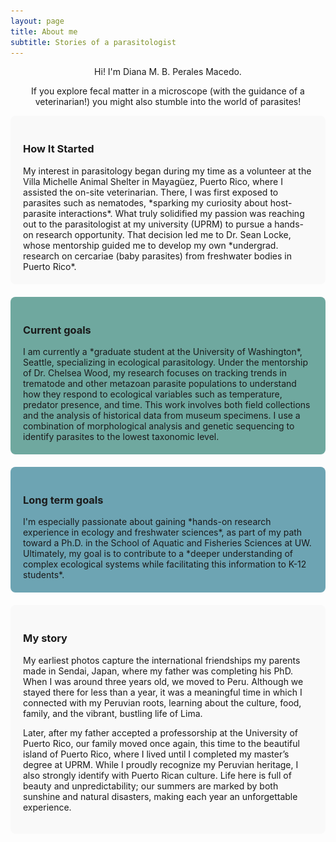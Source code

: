 ```yaml
---
layout: page
title: About me
subtitle: Stories of a parasitologist
---
```


<p style="text-align:center;">Hi! I'm Diana M. B. Perales Macedo.</p>

<p style="text-align:center;">If you explore fecal matter in a microscope (with the guidance of a veterinarian!) you might also stumble into the world of parasites!</p> 


<div id="slideshow" style="max-width:600px; margin:auto;">
  <img src="/assets/img/field1.jpg" style="width:100%; display:none;">
  <img src="/assets/img/field2.jpg" style="width:100%; display:none;">
  <img src="/assets/img/field3.jpg" style="width:100%; display:none;">
  <img src="/assets/img/field4.jpg" style="width:100%; display:none;">
  <img src="/assets/img/field5.jpg" style="width:100%; display:none;">
  <img src="/assets/img/field6.jpg" style="width:100%; display:none;">
  <img src="/assets/img/field7.jpg" style="width:100%; display:none;">
  <img src="/assets/img/field8.jpg" style="width:100%; display:none;">
  <img src="/assets/img/fieldh9.jpg" style="width:100%; display:none;">
  <img src="/assets/img/field10.jpg" style="width:100%; display:none;">
  <img src="/assets/img/field11.jpg" style="width:100%; display:none;">
  <img src="/assets/img/field12.jpg" style="width:100%; display:none;">
  <img src="/assets/img/fieldh13.jpg" style="width:100%; display:none;">
  <img src="/assets/img/field14.jpg" style="width:100%; display:none;">
  <img src="/assets/img/field15.jpg" style="width:100%; display:none;">
  <img src="/assets/img/field16.jpg" style="width:100%; display:none;">
  <img src="/assets/img/fieldh17.jpg" style="width:100%; display:none;">
  <img src="/assets/img/field18.jpg" style="width:100%; display:none;">
  <img src="/assets/img/field19.jpg" style="width:100%; display:none;">
</div>

<script>
  let slideIndex = 0;
  const slides = document.querySelectorAll("#slideshow img");

  function showSlides() {
    for (let i = 0; i < slides.length; i++) {
      slides[i].style.display = "none";
    }
    slideIndex++;
    if (slideIndex > slides.length) { slideIndex = 1; }
    slides[slideIndex - 1].style.display = "block";
    setTimeout(showSlides, 3000);
  }

  document.addEventListener("DOMContentLoaded", showSlides);
</script>

<div style="background-color:#f9f9f9; padding:20px; border-radius:8px; margin-bottom:20px;">
  <h3>How It Started</h3>
     My interest in parasitology began during my time as a volunteer at the Villa Michelle Animal Shelter in Mayagüez, Puerto Rico, where I assisted the on-site veterinarian. There, I was first exposed to parasites such as nematodes, *sparking my curiosity about host-parasite interactions*. What truly solidified my passion was reaching out to the parasitologist at my university (UPRM) to pursue a hands-on research opportunity. That decision led me to Dr. Sean Locke, whose mentorship guided me to develop my own *undergrad. research on cercariae (baby parasites) from freshwater bodies in Puerto Rico*. 

</div>

<div style="background-color:#6FA89F; padding:20px; border-radius:8px; margin-bottom:20px;">
  <h3>Current goals</h3>
     I am currently a *graduate student at the University of Washington*, Seattle, specializing in ecological parasitology. Under the mentorship of Dr. Chelsea Wood, my research focuses on tracking trends in trematode and other metazoan parasite populations to understand how they respond to ecological variables such as temperature, predator presence, and time. This work involves both field collections and the analysis of historical data from museum specimens. I use a combination of morphological analysis and genetic sequencing to identify parasites to the lowest taxonomic level. 

</div>

<div style="background-color:#6DA4B3; padding:20px; border-radius:8px; margin-bottom:20px;">
  <h3>Long term goals</h3>
   I'm especially passionate about gaining *hands-on research experience in ecology and freshwater sciences*, as part of my path toward a Ph.D. in the School of Aquatic and Fisheries Sciences at UW. Ultimately, my goal is to contribute to a *deeper understanding of complex ecological systems while facilitating this information to K-12 students*. 

</div>

<!-- Second carousel -->
<div id="slide" style="max-width:600px; margin:auto;">
  <img src="/assets/img/story1.jpg" style="width:100%; display:none;">
  <img src="/assets/img/story2.jpg" style="width:100%; display:none;">
</div>

<script>
  let storyIndex = 0;
  const storySlides = document.querySelectorAll("#slide img");

  function showStory() {
    for (let i = 0; i < storySlides.length; i++) {
      storySlides[i].style.display = "none";
    }
    storyIndex++;
    if (storyIndex > storySlides.length) { storyIndex = 1; }
    storySlides[storyIndex - 1].style.display = "block";
    setTimeout(showStory, 3000);
  }

  // Start both carousels
  document.addEventListener("DOMContentLoaded", function () {
    showSlideshow();
    showStory();
  });
</script>

<div style="background-color:#f9f9f9; padding:20px; border-radius:8px; margin-bottom:20px;">
  <h3>My story</h3>
  </p>My earliest photos capture the international friendships my parents made in Sendai, Japan, where my father was completing his PhD. When I was around three years old, we moved to Peru. Although we stayed there for less than a year, it was a meaningful time in which I connected with my Peruvian roots, learning about the culture, food, family, and the vibrant, bustling life of Lima. 

   Later, after my father accepted a professorship at the University of Puerto Rico, our family moved once again, this time to the beautiful island of Puerto Rico, where I lived until I completed my master’s degree at UPRM. While I proudly recognize my Peruvian heritage, I also strongly identify with Puerto Rican culture. Life here is full of beauty and unpredictability; our summers are marked by both sunshine and natural disasters, making each year an unforgettable experience.  <p>
